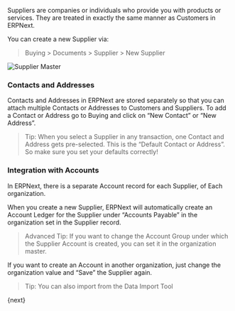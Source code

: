 Suppliers are companies or individuals who provide you with products or
services. They are treated in exactly the same manner as Customers in ERPNext.

You can create a new Supplier via:

> Buying > Documents > Supplier > New Supplier

<img class="screenshot" alt="Supplier Master" src="{{docs_base_url}}/assets/img/buying/supplier-master.png">

### Contacts and Addresses

Contacts and Addresses in ERPNext are stored separately so that you can attach
multiple Contacts or Addresses to Customers and Suppliers. To add a Contact or
Address go to Buying and click on “New Contact” or “New Address”.

> Tip: When you select a Supplier in any transaction, one Contact and Address
gets pre-selected. This is the “Default Contact or Address”. So make sure you
set your defaults correctly!

### Integration with Accounts

In ERPNext, there is a separate Account record for each Supplier, of Each
organization.

When you create a new Supplier, ERPNext will automatically create an Account
Ledger for the Supplier under “Accounts Payable” in the organization set in the
Supplier record.

> Advanced Tip: If you want to change the Account Group under which the
Supplier Account is created, you can set it in the organization master.

If you want to create an Account in another organization, just change the organization
value and “Save” the Supplier again.

> Tip: You can also import from the Data Import Tool

{next}
